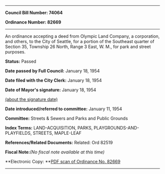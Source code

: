 

********

**Council Bill Number: 74064**
   
**Ordinance Number: 82669**
********

 An ordinance accepting a deed from Olympic Land Company, a corporation, and others, to the City of Seattle, for a portion of the Southeast quarter of Section 35, Township 26 North, Range 3 East, W. M., for park and street purposes.

**Status:** Passed
   
**Date passed by Full Council:** January 18, 1954
   
**Date filed with the City Clerk:** January 18, 1954
   
**Date of Mayor's signature:** January 18, 1954
   
[(about the signature date)](/~public/approvaldate.htm)
   
   
   
**Date introduced/referred to committee:** January 11, 1954
   
**Committee:** Streets & Sewers and Parks and Public Grounds
   
   
**Index Terms:** LAND-ACQUISITION, PARKS, PLAYGROUNDS-AND-PLAYFIELDS, STREETS, MAPLE-LEAF

**References/Related Documents:** Related: Ord 82519

**Fiscal Note:**_(No fiscal note available at this time)_

**Electronic Copy: **[PDF scan of Ordinance No. 82669](/~archives/Ordinances/Ord_82669.pdf)

********

